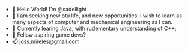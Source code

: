 - 👋 Hello World! I’m @sadellight
- 👀 I am seeking new otu life, and new opportunities. I wish to learn as many aspects of computer and mechanical engineering as I can. 
- 🌱 Currently learing Java, with rudementary understanding of C++;
- 💞️ Fellow aspiring game devs?
- 📫 joss.mireles@gmail.com 

<!---
sadellight/sadellight is a ✨ special ✨ repository because its `README.md` (this file) appears on your GitHub profile.
You can click the Preview link to take a look at your changes.
--->
